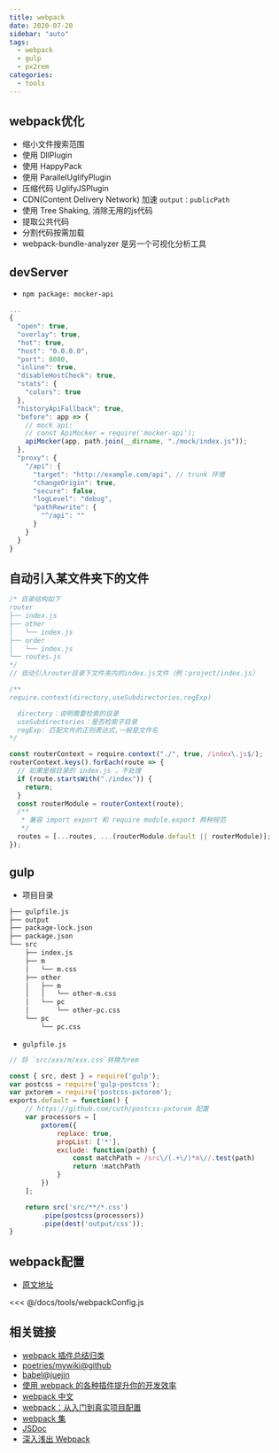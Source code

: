 ```yaml
---
title: webpack
date: 2020-07-20
sidebar: "auto"
tags:
  - webpack
  - gulp
  - px2rem
categories:
  - tools
---
```


## webpack优化

- 缩小文件搜索范围
- 使用 DllPlugin
- 使用 HappyPack
- 使用 ParallelUglifyPlugin
- 压缩代码 UglifyJSPlugin
- CDN(Content Delivery Network) 加速 `output：publicPath`
- 使用 Tree Shaking, 消除无用的js代码
- 提取公共代码
- 分割代码按需加载
- webpack-bundle-analyzer 是另一个可视化分析工具

## devServer

- `npm package: mocker-api`

```js
...
{
  "open": true,
  "overlay": true,
  "hot": true,
  "host": "0.0.0.0",
  "port": 8080,
  "inline": true,
  "disableHostCheck": true,
  "stats": {
    "colors": true
  },
  "historyApiFallback": true,
  "before": app => {
    // mock api:
    // const ApiMocker = require('mocker-api');
    apiMocker(app, path.join(__dirname, "./mock/index.js"));
  },
  "proxy": {
    "/api": {
      "target": "http://example.com/api", // trunk 环境
      "changeOrigin": true,
      "secure": false,
      "logLevel": "debug",
      "pathRewrite": {
        "^/api": ""
      }
    }
  }
}
```

## 自动引入某文件夹下的文件

```js
/* 目录结构如下
router
├── index.js
├── other
│   └── index.js
├── order
│   └── index.js
└── routes.js
*/
// 自动引入router目录下文件夹内的index.js文件（例：project/index.js）

/**
require.context(directory,useSubdirectories,regExp)

  directory：说明需要检索的目录
  useSubdirectories：是否检索子目录
  regExp: 匹配文件的正则表达式,一般是文件名
*/

const routerContext = require.context("./", true, /index\.js$/);
routerContext.keys().forEach(route => {
  // 如果是根目录的 index.js 、不处理
  if (route.startsWith("./index")) {
    return;
  }
  const routerModule = routerContext(route);
  /**
   * 兼容 import export 和 require module.export 两种规范
   */
  routes = [...routes, ...(routerModule.default || routerModule)];
});
```

## gulp

- 项目目录

```bash
├── gulpfile.js
├── output
├── package-lock.json
├── package.json
└── src
    ├── index.js
    ├── m
    │   └── m.css
    ├── other
    │   ├── m
    │   │   └── other-m.css
    │   └── pc
    │       └── other-pc.css
    └── pc
        └── pc.css
```

- `gulpfile.js`

```js
// 将 `src/xxx/m/xxx.css`转换为rem

const { src, dest } = require('gulp');
var postcss = require('gulp-postcss');
var pxtorem = require('postcss-pxtorem');
exports.default = function() {
    // https://github.com/cuth/postcss-pxtorem 配置
    var processors = [
        pxtorem({
            replace: true,
            propList: ['*'],
            exclude: function(path) {
                const matchPath = /src\/(.+\/)*m\//.test(path)
                return !matchPath
            }
        })
    ];

    return src('src/**/*.css')
        .pipe(postcss(processors))
        .pipe(dest('output/css'));
}
```

## webpack配置

- [原文地址](http://webpack.wuhaolin.cn/2%E9%85%8D%E7%BD%AE/2-8%E6%95%B4%E4%BD%93%E9%85%8D%E7%BD%AE%E7%BB%93%E6%9E%84.html)

<CodeBlock>

<<< @/docs/tools/webpackConfig.js

</CodeBlock>

## 相关链接

- [webpack 插件总结归类](https://segmentfault.com/a/1190000016816813)
- [poetries/mywiki@github](https://github.com/poetries/mywiki/wiki/webpack)
- [babel@juejin](https://juejin.im/post/5c20e870e51d4548ac6f6956)
- [使用 webpack 的各种插件提升你的开发效率](https://juejin.im/post/5c8852f95188257a323f5cee)
- [webpack 中文](https://doc.webpack-china.org/guides/)
- [webpack：从入门到真实项目配置](https://juejin.im/post/59bb37fa6fb9a00a554f89d2)
- [webpack 集](https://github.com/poetries/mywiki/wiki/webpack)
- [JSDoc](http://usejsdoc.org/index.html)
- [深入浅出 Webpack](http://webpack.wuhaolin.cn)
